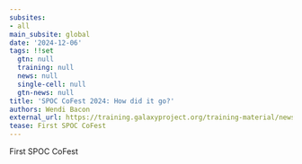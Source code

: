 ```yaml
---
subsites:
- all
main_subsite: global
date: '2024-12-06'
tags: !!set
  gtn: null
  training: null
  news: null
  single-cell: null
  gtn-news: null
title: 'SPOC CoFest 2024: How did it go?'
authors: Wendi Bacon
external_url: https://training.galaxyproject.org/training-material/news/2024/12/06/spoc_cofest.html
tease: First SPOC CoFest
---
```

First SPOC CoFest
